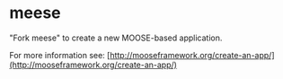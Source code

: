 meese
=====

"Fork meese" to create a new MOOSE-based application.

For more information see: [http://mooseframework.org/create-an-app/](http://mooseframework.org/create-an-app/)
